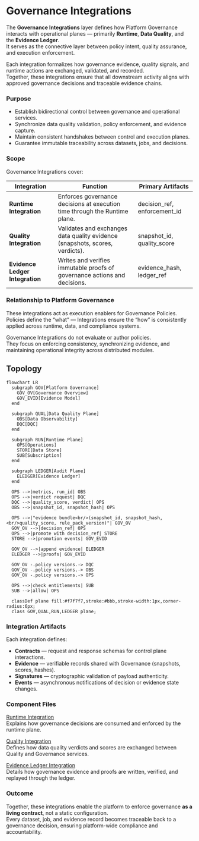 # Governance Integrations

The **Governance Integrations** layer defines how Platform Governance interacts with operational planes — primarily **Runtime**, **Data Quality**, and the **Evidence Ledger**.  
It serves as the connective layer between policy intent, quality assurance, and execution enforcement.

Each integration formalizes how governance evidence, quality signals, and runtime actions are exchanged, validated, and recorded.  
Together, these integrations ensure that all downstream activity aligns with approved governance decisions and traceable evidence chains.

### Purpose

- Establish bidirectional control between governance and operational services.  
- Synchronize data quality validation, policy enforcement, and evidence capture.  
- Maintain consistent handshakes between control and execution planes.  
- Guarantee immutable traceability across datasets, jobs, and decisions.

### Scope

Governance Integrations cover:

| Integration                     | Function                                                                     | Primary Artifacts            |
|---------------------------------|------------------------------------------------------------------------------|------------------------------|
| **Runtime Integration**         | Enforces governance decisions at execution time through the Runtime plane.   | decision_ref, enforcement_id |
| **Quality Integration**         | Validates and exchanges data quality evidence (snapshots, scores, verdicts). | snapshot_id, quality_score   |
| **Evidence Ledger Integration** | Writes and verifies immutable proofs of governance actions and decisions.    | evidence_hash, ledger_ref    |

### Relationship to Platform Governance

These integrations act as execution enablers for Governance Policies.  
Policies define the “what” — Integrations ensure the “how” is consistently applied across runtime, data, and compliance systems.

Governance Integrations do not evaluate or author policies.  
They focus on enforcing consistency, synchronizing evidence, and maintaining operational integrity across distributed modules.

## Topology

```mermaid
flowchart LR
  subgraph GOV[Platform Governance]
    GOV_OV[Governance Overview]
    GOV_EVID[Evidence Model]
  end

  subgraph QUAL[Data Quality Plane]
    OBS[Data Observability]
    DQC[DQC]
  end

  subgraph RUN[Runtime Plane]
    OPS[Operations]
    STORE[Data Store]
    SUB[Subscription]
  end

  subgraph LEDGER[Audit Plane]
    ELEDGER[Evidence Ledger]
  end

  OPS -->|metrics, run_id| OBS
  OPS -->|verdict request| DQC
  DQC -->|quality_score, verdict| OPS
  OBS -->|snapshot_id, snapshot_hash| OPS

  OPS -->|"evidence bundle<br/>(snapshot_id, snapshot_hash,<br/>quality_score, rule_pack_version)"| GOV_OV
  GOV_OV -->|decision_ref| OPS
  OPS -->|promote with decision_ref| STORE
  STORE -->|promotion events| GOV_EVID

  GOV_OV -->|append evidence| ELEDGER
  ELEDGER -->|proofs| GOV_EVID

  GOV_OV -.policy versions.-> DQC
  GOV_OV -.policy versions.-> OBS
  GOV_OV -.policy versions.-> OPS

  OPS -->|check entitlements| SUB
  SUB -->|allow| OPS

  classDef plane fill:#f7f7f7,stroke:#bbb,stroke-width:1px,corner-radius:6px;
  class GOV,QUAL,RUN,LEDGER plane;
```

### Integration Artifacts

Each integration defines:

- **Contracts** — request and response schemas for control plane interactions.  
- **Evidence** — verifiable records shared with Governance (snapshots, scores, hashes).  
- **Signatures** — cryptographic validation of payload authenticity.  
- **Events** — asynchronous notifications of decision or evidence state changes.

### Component Files

[Runtime Integration](governance-runtime-integration.md)  
Explains how governance decisions are consumed and enforced by the runtime plane.

[Quality Integration](governance-quality-integration.md)  
Defines how data quality verdicts and scores are exchanged between Quality and Governance services.

[Evidence Ledger Integration](governance-evidence-ledger-integration.md)  
Details how governance evidence and proofs are written, verified, and replayed through the ledger.


### Outcome

Together, these integrations enable the platform to enforce governance **as a living contract**, not a static configuration.  
Every dataset, job, and evidence record becomes traceable back to a governance decision, ensuring platform-wide compliance and accountability.


